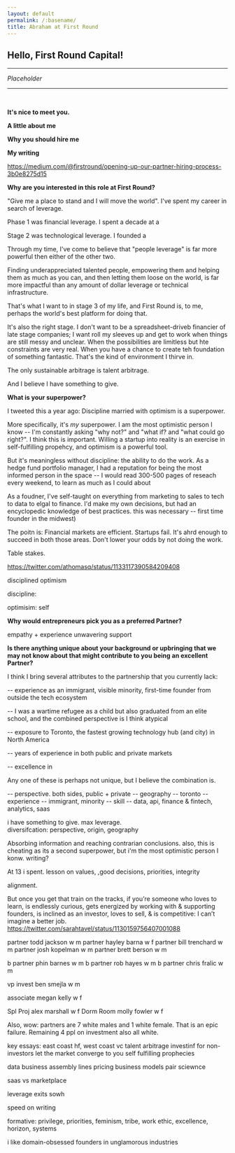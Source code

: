 ```yaml
---
layout: default
permalink: /:basename/
title: Abraham at First Round
---
```

## Hello, First Round Capital! 

----

*Placeholder*

---

<br/>


**It's nice to meet you.**


**A little about me**



**Why you should hire me**


**My writing**



https://medium.com/@firstround/opening-up-our-partner-hiring-process-3b0e8275d15 

**Why are you interested in this role at First Round?**

"Give me a place to stand and I will move the world".  I've spent my career in search of leverage.

Phase 1 was financial leverage.  I spent a decade at a 

Stage 2 was technological leverage.  I founded a 

Through my time, I've come to believe that "people leverage" is far more powerful then either of the other two.  

Finding underappreciated talented people, empowering them and helping them as much as you can, and then letting them loose on the world, is far more impactful than any amount of dollar leverage or technical infrastructure.

That's what I want to in stage 3 of my life, and First Round is, to me, perhaps the world's best platform for doing that. 

It's also the right stage.  I don't want to be a spreadsheet-driveb financier of late stage companies; I want roll my sleeves up and get to work when things are still messy and unclear.  When the possibilities are limitless but hte constraints are very real.  When you have a chance to create teh foundation of something fantastic.  That's the kind of environment I thirve in.


The only sustainable arbitrage is talent arbitrage.

And I believe I have something to give.

**What is your superpower?**

I tweeted this a year ago: Discipline married with optimism is a superpower.

More specifically, it's *my* superpower.  I am the most optimistic person I know -- I'm constantly asking "why not?" and "what if? and "what could go right?".  I think this is important.  Willing a startup into reality is an exercise in self-fulfilling propehcy, and optimism is a powerful tool.

But it's meaningless without discipline: the ability to do the work.  As a hedge fund portfolio manager, I had a reputation for being the most informed person in the space -- I would read 300-500 pages of reseach every weekend, to learn as much as I could about  

As a foudner, I've self-taught on everything from marketing to sales to tech to data to elgal to finance.  I'd make my own decisions, but had an encyclopedic knowledge of best practices.  this was necessary -- first time founder in the midwest)

The poitn is: Financial markets are efficient.  Startups fail.  It's ahrd enough to succeed in both those areas.  Don't lower your odds by not doing the work.  

Table stakes. 

https://twitter.com/athomasq/status/1133117390584209408

disciplined optimism

discipline:

optimisim: self

**Why would entrepreneurs pick you as a preferred Partner?**

empathy + experience
unwavering support


**Is there anything unique about your background or upbringing that we may not know about that might contribute to you being an excellent Partner?**


I think I bring several attributes to the partnership that you currently lack:

-- experience as an immigrant, visible minority, first-time founder from outside the tech ecosystem 

-- I was a wartime refugee as a child but also graduated from an elite school, and the combined perspective is I think atypical

-- exposure to Toronto, the fastest growing technology hub (and city) in North America 

-- years of experience in both public and private markets

-- excellence in 

Any one of these is perhaps not unique, but I believe the combination is. 


-- perspective.  both sides, public + private
-- geography -- toronto
-- experience -- immigrant, minority
-- skill -- data, api, finance & fintech, analytics, saas



i have something to give. max leverage.  
diversifcation: perspective, origin, geography



Absorbing information and reaching contrarian conclusions. 
also, this is cheating as its a second superpower, but i'm the most optimistic person I konw. 
writing?

At 13 i spent. 
lesson on values, ,good decisions, priorities, integrity

alignment.


But once you get that train on the tracks, if you’re someone who loves to learn, is endlessly curious, gets energized by working with & supporting founders, is inclined as an investor, loves to sell, & is competitive: I can’t imagine a better job.
https://twitter.com/sarahtavel/status/1130159756407001088 

partner 	todd jackson	w 	m 
partner  	hayley barna 	w 	f
partner 	bill trenchard 	w  	m
partner 	josh kopelman 	w 	m
partner 	brett berson  	w 	m


b partner 	phin barnes 	w 	m
b partner 	rob hayes 		w 	m
b partner 	chris fralic  	w 	m

vp invest	ben smejla  	w 	m

associate 	megan kelly 	w 	f

Spl Proj	alex marshall 	w  	f
Dorm Room	molly fowler  	w  	f


Also, wow: partners are 7 white males and 1 white female.  That is an epic failure.  Remaining 4 ppl on investment also all white.  





key essays:
east coast hf, west coast vc
talent arbitrage
investinf for non-investors
let the market converge to you
self fulfilling prophecies

data business
  assembly lines
  pricing
  business models
  pair sciewnce

  saas vs marketplace

leverage
exits
sowh

speed
on writing



formative: privilege, priorities, feminism, tribe, work ethic, excellence, horizon, systems


i like domain-obsessed founders in unglamorous industries




